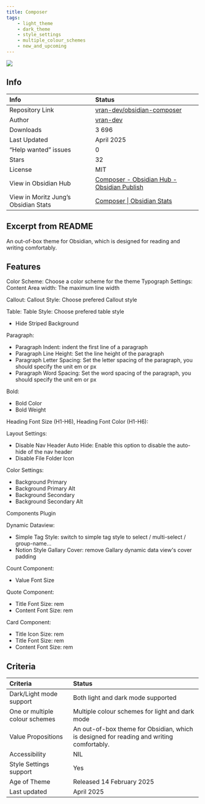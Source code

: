 ```yaml
---
title: Composer
tags:
    - light_theme
    - dark_theme
    - style_settings
    - multiple_colour_schemes
    - new_and_upcoming
---
```


<img src="https://raw.githubusercontent.com/vran-dev/obsidian-composer/refs/heads/master/screenshot-original.png">

## Info
| Info | Status |
| :--- | :--- |
| Repository Link | [vran-dev/obsidian-composer](https://github.com/vran-dev/obsidian-composer) |
| Author | [vran-dev](https://github.com/vran-dev) |
| Downloads | 3 696 |
| Last Updated | April 2025 |
| “Help wanted” issues | 0 |
| Stars | 32 |
| License | MIT |
| View in Obsidian Hub | [Composer \- Obsidian Hub \- Obsidian Publish](https://publish.obsidian.md/hub/02+-+Community+Expansions/02.05+All+Community+Expansions/Themes/Composer) |
| View in Moritz Jung’s Obsidian Stats | [Composer \| Obsidian Stats](https://www.moritzjung.dev/obsidian-stats/themes/composer/) |

## Excerpt from README
An out-of-box theme for Obsidian, which is designed for reading and writing comfortably.

## Features
Color Scheme: Choose a color scheme for the theme
Typograph Settings:
Content Area width: The maximum line width

Callout:
Callout Style: Choose prefered Callout style

Table:
Table Style: Choose prefered table style
- Hide Striped Background

Paragraph:
- Paragraph Indent: indent the first line of a paragraph
- Paragraph Line Height: Set the line height of the paragraph
- Paragraph Letter Spacing: Set the letter spacing of the paragraph, you should specify the unit em or px
- Paragraph Word Spacing: Set the word spacing of the paragraph, you should specify the unit em or px

Bold:
- Bold Color
- Bold Weight

Heading Font Size (H1-H6), Heading Font Color (H1-H6):

Layout Settings:
- Disable Nav Header Auto Hide: Enable this option to disable the auto-hide of the nav header
- Disable File Folder Icon

Color Settings:
- Background Primary
- Background Primary Alt
- Background Secondary
- Background Secondary Alt

Components Plugin

Dynamic Dataview:
- Simple Tag Style: switch to simple tag style to select / multi-select / group-name...
- Notion Style Gallary Cover: remove Gallary dynamic data view's cover padding

Count Component:
- Value Font Size

Quote Component:
- Title Font Size: rem
- Content Font Size: rem

Card Component:
- Title Icon Size: rem
- Title Font Size: rem
- Content Font Size: rem

## Criteria
| Criteria | Status | 
| :--- | :--- | 
| Dark/Light mode support | Both light and dark mode supported | 
| One or multiple colour schemes | Multiple colour schemes for light and dark mode | 
| Value Propositions | An out-of-box theme for Obsidian, which is designed for reading and writing comfortably.  |
| Accessibility | NIL | 
| Style Settings support | Yes | 
| Age of Theme | Released 14 February 2025 | 
| Last updated | April 2025 | 